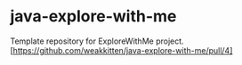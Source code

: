 # java-explore-with-me
Template repository for ExploreWithMe project.
[https://github.com/weakkitten/java-explore-with-me/pull/4]